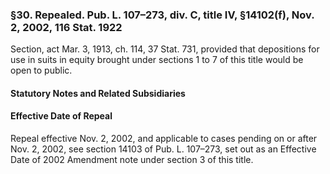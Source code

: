 ### §30. Repealed. Pub. L. 107–273, div. C, title IV, §14102(f), Nov. 2, 2002, 116 Stat. 1922 ###

Section, act Mar. 3, 1913, ch. 114, 37 Stat. 731, provided that depositions for use in suits in equity brought under sections 1 to 7 of this title would be open to public.

#### **Statutory Notes and Related Subsidiaries** ####

#### Effective Date of Repeal ####

Repeal effective Nov. 2, 2002, and applicable to cases pending on or after Nov. 2, 2002, see section 14103 of Pub. L. 107–273, set out as an Effective Date of 2002 Amendment note under section 3 of this title.